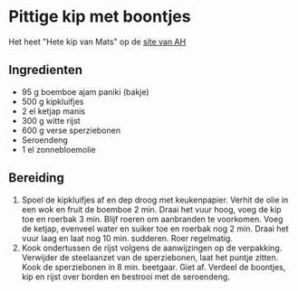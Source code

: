 # Pittige kip met boontjes
Het heet "Hete kip van Mats" op de [site van AH](https://www.ah.nl/allerhande/recept/R-R861158/hete-kip-van-mats)

## Ingredienten

- 95 g boemboe ajam paniki (bakje)
- 500 g kipkluifjes
- 2 el ketjap manis
- 300 g witte rijst
- 600 g verse sperziebonen
- Seroendeng
- 1 el zonnebloemolie

## Bereiding
1. Spoel de kipkluifjes af en dep droog met keukenpapier. Verhit de olie in een wok en fruit de boemboe 2 min. Draai het vuur hoog, voeg de kip toe en roerbak 3 min. Blijf roeren om aanbranden te voorkomen. Voeg de ketjap, evenveel water en suiker toe en roerbak nog 2 min. Draai het vuur laag en laat nog 10 min. sudderen. Roer regelmatig.
2. Kook ondertussen de rijst volgens de aanwijzingen op de verpakking. Verwijder de steelaanzet van de sperziebonen, laat het puntje zitten. Kook de sperziebonen in 8 min. beetgaar. Giet af. Verdeel de boontjes, kip en rijst over borden en bestrooi met de seroendeng.
